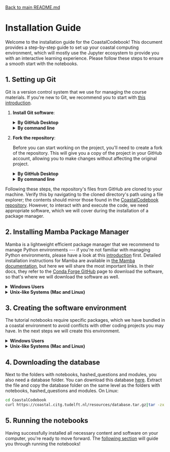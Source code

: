 [Back to main README.md](../../README.md)

# Installation Guide

Welcome to the installation guide for the CoastalCodebook! This document provides a
step-by-step guide to set up your coastal computing environment, which will mostly use the Jupyter
ecosystem to provide you with an interactive learning experience. Please follow these steps to
ensure a smooth start with the notebooks.

## 1. Setting up Git

Git is a version control system that we use for managing the course materials. If you're
new to Git, we recommend you to start with [this
introduction](https://earth-env-data-science.github.io/lectures/environment/intro_to_git.html).

1. **Install Git software**:

   <details>
   <summary><strong>By GitHub Desktop</strong></summary>

   1. Follow the [GitHub Client documentation](https://desktop.github.com/) to
   install the GitHub client.

   2. GitHub client does not install the underlying git software on your machine. Follow [these
   instructions](https://learn.microsoft.com/en-us/devops/develop/git/install-and-set-up-git)
   to install git on your machine.
   </details>


   <details>
   <summary><strong>By command line</strong></summary>


   Follow [these instructions](https://github.com/git-guides/install-git) to install git using the
   command line.
   </details>
2. **Fork the repository**:

   Before you can start working on the project, you'll need to create a fork of the repository. This will give you a copy of the project in your GitHub account, allowing you to make changes without affecting the original project.

   <details>
   <summary><strong>By GitHub Desktop</strong></summary>

   1. Go to the [CoastalCodebook repository ](https://github.com/Coastal-Dynamics/CoastalCodebook.git) on GitHub.
   2. Click on the "Fork" button at the top right corner of the page to create a copy of the repository in your account.
   3. Once the fork is created, open GitHub Desktop.
   4. Go to File > Clone Repository.
   Switch to the "URL" tab and paste the URL of your fork of the repository. It will look
   something like `https://github.com/<yourusername>/CoastalCodebook.git.`, replacing yourusername with your GitHub username.
   5. Choose where to clone the repository on your computer and click "Clone".
   </details>


   <details>
   <summary><strong>By command line</strong></summary>

   1. Go to the [CoastalCodebook repository ](https://github.com/Coastal-Dynamics/CoastalCodebook.git) on GitHub.
   2. Click on the "Fork" button at the top right corner of the page to create a copy of the repository in your account.
   3. Once the fork is created, open a terminal on your computer.
   4. Clone your fork of the repository by running: `git clone https://github.com/<YOURUSERNAME>/CoastalCodebook.git`, replacing yourusername with your GitHub username.
   5. Navigate into the cloned directory: `cd ~/path/to/CoastalCodebook`

   </details>


Following these steps, the repository's files from GitHub are cloned to your machine.
Verify this by navigating to the cloned directory's path using a file explorer; the
contents should mirror those found in the [CoastalCodebook repository](https://github.com/Coastal-Dynamics/CoastalCodebook). However, to interact with and execute the
code, we need appropriate software, which we will cover during the installation of a package manager.


## 2. Installing Mamba Package Manager

Mamba is a lightweight efficient package manager that we recommend to manage Python
environments --- if you're not familiar with managing Python environments, please have a
look at this
[introduction](https://earth-env-data-science.github.io/lectures/environment/python_environments.html?highlight=conda)
first. Detailed installation instructions for Mamba are available in [the Mamba
documentation](https://mamba.readthedocs.io/en/latest/installation/mamba-installation.html), but here we
will share the most important links. In their docs,
they refer to the [Conda Forge GitHub](https://github.com/conda-forge/miniforge#mambaforge)
page to download the software, so that's where we will download the software as well.

<details>
<summary><strong>Windows Users</strong></summary>

1. Download and install Mambaforge from the [Miniforge GitHub page](https://github.com/conda-forge/miniforge#Install). Make sure you download the Windows binaries.
2. You may install miniforge by double-clicking and just using its default settings.
3. Access and verify Mamba by opening a Miniforge Prompt from the Start menu. You can
   test if Mamba was installed by running `mamba --version`

**Known issue**: Some users have their firewalls configured in such way that the
mambaforge installation is blocked. If you have trouble installing mambaforge, please make
sure to temporarily disable your firewall.

</details>

<details>

<summary><strong>Unix-like Systems (Mac and Linux)</strong></summary>

1. Open a terminal. On Mac, search for terminal or iterm in Spotlight. On linux, the
   hotkey to open a terminal is "cntrl + shift + t".
2. The commands to install the package manager are copied from their documentation ---
   double check to see if they are still the correct!
   ```bash
   curl -L -O "https://github.com/conda-forge/miniforge/releases/latest/download/Miniforge3-$(uname)-$(uname -m).sh"
   bash Miniforge3-$(uname)-$(uname -m).sh
   ```
3. Accept the user agreements, and allow the installation script to edit your profile
   file because it ensures that the mamba command becomes available in your profile.

</details>

## 3. Creating the software environment

The tutorial notebooks require specific packages, which we have bundled in a coastal
environment to avoid conflicts with other coding projects you may have. In the next steps
we will create this environment.


<details>
<summary><strong>Windows Users</strong></summary>

1. On Windows, open a Miniforge Prompt by searching for "miniforge" in the task bar.
2. Change to the directory where you cloned the repository. If you installed the GitHub client using their default settings you run
   `cd%userprofile%\Documents\GitHub\CoastalCodeBook`. By running `DIR` you can see a
   list of all files and directories. You can also see this in the file explorer by
   navigating to this directory.
3. The directory contains
   [environment.yml](https://github.com/Coastal-Dynamics/CoastalCodebook/environment.yml),
   which is a file that describes the software dependencies. Now create the software
   environment by running the following command in the terminal/Miniforge prompt:

   ```bash
      mamba env create -f environment.yml
   ```

</details>

<details>
<summary><strong>Unix-like Systems (Mac and Linux)</strong></summary>

1. On Mac, search for terminal or iterm in Spotlight (command + space). On linux, the
   hotkey to open a terminal is "cntrl + shift + t".

2. You can navigate the terminal using `cd`, which stands for "change directory". So you
   would do something like `cd ~/path/to/cloned/repository`
3. The repository contains
   [environment.yml](https://github.com/Coastal-Dynamics/CoastalCodebook/environment.yml),
   which is a file that describes the software dependencies. Now create the software environment by running the following command in the terminal/Miniforge prompt:

   ```bash
      mamba env create -f environment.yml
   ```

</details>

## 4. Downloading the database

Next to the folders with notebooks, hashed_questions and modules, you also need a database folder. You can download this database [here](https://coastal.citg.tudelft.nl/resources/database.tar.gz). Extract the file and copy the database folder on the same level as the folders with notebooks, hashed_questions and modules. On Linux:
```bash
cd CoastalCodebook  
curl https://coastal.citg.tudelft.nl/resources/database.tar.gz|tar -zx
```

## 5. Running the notebooks

Having successfully installed all necessary content and software on your computer, you're
ready to move forward. The [following section](getting_started.md) will guide you through
running the notebooks!
